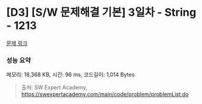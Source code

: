 # [D3] [S/W 문제해결 기본] 3일차 - String - 1213 

[문제 링크](https://swexpertacademy.com/main/code/problem/problemDetail.do?contestProbId=AV14P0c6AAUCFAYi) 

### 성능 요약

메모리: 18,368 KB, 시간: 96 ms, 코드길이: 1,014 Bytes



> 출처: SW Expert Academy, https://swexpertacademy.com/main/code/problem/problemList.do